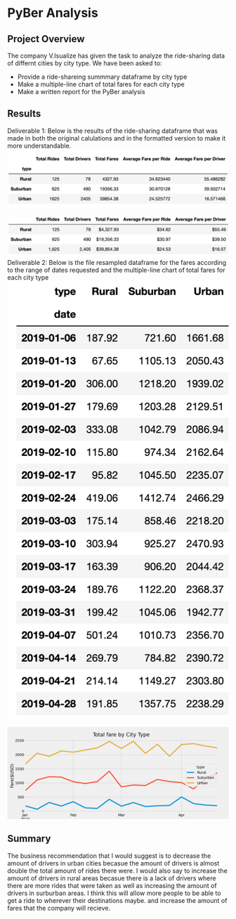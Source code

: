 # PyBer Analysis

## Project Overview
The company V.Isualize has given the task to analyze the ride-sharing data of differnt cities by city type.
We have been asked to:
  - Provide a ride-shareing summmary dataframe by city type
  - Make a multiple-line chart of total fares for each city type
  - Make a written report for the PyBer analysis


## Results
Deliverable 1:
Below is the results of the ride-sharing dataframe that was made in both the original calulations and in the formatted version to make it more understandable.
![DataFrame](https://github.com/tianiedwards98/PyBer_Analysis/blob/main/images/Screen%20Shot%202022-11-09%20at%205.17.27%20PM.png?raw=true)

![DataFrame](https://github.com/tianiedwards98/PyBer_Analysis/blob/main/images/Screen%20Shot%202022-11-09%20at%205.18.49%20PM.png?raw=true)
Deliverable 2:
Below is the file resampled dataframe for the fares according to the range of dates requested and the multiple-line chart of total fares for each city type
![DataFrame](https://github.com/tianiedwards98/PyBer_Analysis/blob/main/images/Screen%20Shot%202022-11-09%20at%205.21.17%20PM.png?raw=true)

![Chart](https://github.com/tianiedwards98/PyBer_Analysis/blob/main/PyBer_fare_Summary.png?raw=true)

## Summary
The business recommendation that I would suggest is to decrease the amount of drivers in urban cities becasue the amount of drivers is almost double the total amount of rides there were. I would also say to increase the amount of drivers in rural areas becasue there is a lack of drivers where there are more rides that were taken as well as increasing the amount of drivers in surburban areas. I think this will allow more people to be able to get a ride to wherever their destinations maybe. and increase the amount of fares that the company will recieve.
